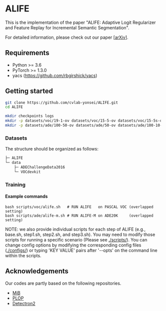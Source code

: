 # ALIFE
This is the implementation of the paper "ALIFE: Adaptive Logit Regularizer and Feature Replay for Incremental Semantic Segmentation".

For detailed information, please check out our paper [[arXiv](https://arxiv.org/abs/2210.06816)].



## Requirements
* Python >= 3.6
* PyTorch >= 1.3.0
* yacs (https://github.com/rbgirshick/yacs)



## Getting started
```bash
git clone https://github.com/cvlab-yonsei/ALIFE.git
cd ALIFE

mkdir checkpoints logs
mkdir -p datasets/voc/19-1-ov datasets/voc/15-5-ov datasets/voc/15-5s-ov
mkdir -p datasets/ade/100-50-ov datasets/ade/50-ov datasets/ade/100-10-ov
```

### Datasets
The structure should be organized as follows:
```bash
├─ ALIFE
└─ data
    ├─ ADEChallengeData2016
    └─ VOCdevkit
```

### Training
#### Example commands
```Shell
bash scripts/voc/alife.sh   # RUN ALIFE   on PASCAL VOC (overlapped setting)
bash scripts/ade/alife-m.sh # RUN ALIFE-M on ADE20K     (overlapped setting)
```
NOTE: we also provide individual scripts for each step of ALIFE (e.g., base.sh, step1.sh, step2.sh, and step3.sh). You may need to modify those scripts for running a specific scenario (Please see [./scripts/](https://github.com/cvlab-yonsei/ALIFE/tree/main/scripts)). You can change config options by modifying the corresponding config files ([./configs/](https://github.com/cvlab-yonsei/ALIFE/tree/main/configs)) or typing 'KEY VALUE' pairs after '--opts' on the command line within the scripts.



## Acknowledgements
Our codes are partly based on the following repositories.
- [MiB](https://github.com/fcdl94/MiB)
- [PLOP](https://github.com/arthurdouillard/CVPR2021_PLOP)
- [Detectron2](https://github.com/facebookresearch/detectron2)
